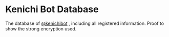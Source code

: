 # Kenichi Bot Database
The database of [@kenichibot](https://t.me/kenichibot) , including all registered information. Proof to show the strong encryption used.

